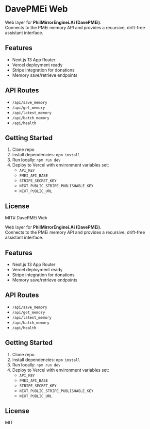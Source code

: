 # DavePMEi Web

Web layer for **PhilMirrorEnginei.Ai (DavePMEi)**.  
Connects to the PMEi memory API and provides a recursive, drift-free assistant interface.

## Features
- Next.js 13 App Router
- Vercel deployment ready
- Stripe integration for donations
- Memory save/retrieve endpoints


## API Routes
- `/api/save_memory`
- `/api/get_memory`
- `/api/latest_memory`
- `/api/batch_memory`
- `/api/health`

## Getting Started
1. Clone repo
2. Install dependencies: `npm install`
3. Run locally: `npm run dev`
4. Deploy to Vercel with environment variables set:
   - `API_KEY`
   - `PMEI_API_BASE`
   - `STRIPE_SECRET_KEY`
   - `NEXT_PUBLIC_STRIPE_PUBLISHABLE_KEY`
   - `NEXT_PUBLIC_URL`

## License
MIT# DavePMEi Web

Web layer for **PhilMirrorEnginei.Ai (DavePMEi)**.  
Connects to the PMEi memory API and provides a recursive, drift-free assistant interface.

## Features
- Next.js 13 App Router
- Vercel deployment ready
- Stripe integration for donations
- Memory save/retrieve endpoints

## API Routes
- `/api/save_memory`
- `/api/get_memory`
- `/api/latest_memory`
- `/api/batch_memory`
- `/api/health`

## Getting Started
1. Clone repo
2. Install dependencies: `npm install`
3. Run locally: `npm run dev`
4. Deploy to Vercel with environment variables set:
   - `API_KEY`
   - `PMEI_API_BASE`
   - `STRIPE_SECRET_KEY`
   - `NEXT_PUBLIC_STRIPE_PUBLISHABLE_KEY`
   - `NEXT_PUBLIC_URL`

## License
MIT
